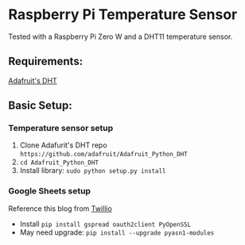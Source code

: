 # Raspberry Pi Temperature Sensor

Tested with a Raspberry Pi Zero W and a DHT11 temperature sensor.

## Requirements:

[Adafruit's DHT](https://github.com/adafruit/Adafruit_Python_DHT)


## Basic Setup:


### Temperature sensor setup
1. Clone Adafurit's DHT repo `https://github.com/adafruit/Adafruit_Python_DHT`
2. `cd Adafruit_Python_DHT`
3. Install library: `sudo python setup.py install`

### Google Sheets setup
Reference this blog from [Twillio](https://www.twilio.com/blog/2017/02/an-easy-way-to-read-and-write-to-a-google-spreadsheet-in-python.html)

* Install `pip install gspread oauth2client PyOpenSSL`
* May need upgrade: `pip install --upgrade pyasn1-modules`
